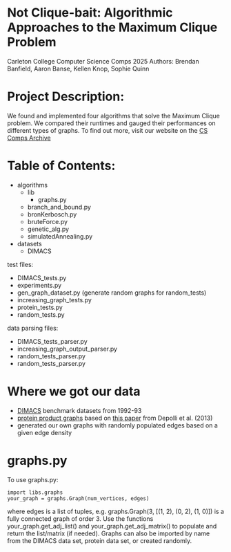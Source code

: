# Not Clique-bait: Algorithmic Approaches to the Maximum Clique Problem
Carleton College Computer Science Comps 2025
Authors: Brendan Banfield, Aaron Banse, Kellen Knop, Sophie Quinn

# Project Description:
We found and implemented four algorithms that solve the Maximum Clique problem. We compared their runtimes and gauged their performances on different types of graphs. To find out more, visit our website on the [CS Comps Archive](https://www.cs.carleton.edu/cs_comps/) 

# Table of Contents:
- algorithms
    - lib
        - graphs.py
    - branch_and_bound.py
    - bronKerbosch.py
    - bruteForce.py
    - genetic_alg.py
    - simulatedAnnealing.py
- datasets
    - DIMACS

test files:
- DIMACS_tests.py
- experiments.py
- gen_graph_dataset.py (generate random graphs for random_tests)
- increasing_graph_tests.py
- protein_tests.py
- random_tests.py

data parsing files:
- DIMACS_tests_parser.py
- increasing_graph_output_parser.py
- random_tests_parser.py
- random_tests_parser.py


# Where we got our data
- [DIMACS](https://iridia.ulb.ac.be/~fmascia/maximum_clique/DIMACS-benchmark) benchmark datasets from 1992-93
- [protein product graphs](https://e6.ijs.si/~matjaz/maxclique/ProteinProduct/) based on [this paper](https://pubs.acs.org/doi/10.1021/ci4002525) from Depolli et al. (2013)
- generated our own graphs with randomly populated edges based on a given edge density


# graphs.py
To use graphs.py:
```
import libs.graphs
your_graph = graphs.Graph(num_vertices, edges)
```
where edges is a list of tuples, e.g. graphs.Graph(3, [(1, 2), (0, 2), (1, 0)]) is a fully connected graph of order 3.
Use the functions your_graph.get_adj_list() and your_graph.get_adj_matrix() to populate and return the list/matrix (if needed).
Graphs can also be imported by name from the DIMACS data set, protein data set, or created randomly.
